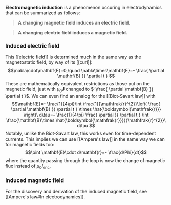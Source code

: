 **Electromagnetic induction** is a phenomenon occuring in electrodynamics that can be summarized as follows:

> **A changing magnetic field induces an electric field.**

> **A changing electric field induces a magnetic field.**
### Induced electric field
This [[electric field]] is determined much in the same way as the magnetostatic field, by way of its [[curl]]:
$$\nabla\cdot\mathbf{E}=0,\quad \nabla\times\mathbf{E}=- \frac{ \partial \mathbf{B} }{ \partial t } $$
These are mathematically equivalent restrictions as those put on the magnetic field, just with $\mu_{0}\mathbf{J}$ changed to $-\frac{ \partial \mathbf{B} }{ \partial t }$. We can even find an analog for the [[Biot-Savart law]] with
$$\mathbf{E}=- \frac{1}{4\pi}\int \frac{1}{\mathfrak{r}^{2}}\left( \frac{ \partial \mathbf{B} }{ \partial t } \times \hat{\boldsymbol{\mathfrak{r}}} \right)\ d\tau=- \frac{1}{4\pi} \frac{ \partial  }{ \partial t } \int \frac{\mathbf{B}\times \hat{\boldsymbol{\mathfrak{r}}}}{\mathfrak{r}^{2}}\ d\tau  $$
Notably, unlike the Biot-Savart law, this works even for time-dependent currents. This implies we can use [[Ampere's law]] in the same way we can for magnetic fields too:
$$\oint \mathbf{E}\cdot d\mathbf{r}=- \frac{d\Phi}{dt}$$
where the quantity passing through the loop is now the change of magnetic flux instead of $\mu_{0}I_\text{enc}$.
### Induced magnetic field
For the discovery and derivation of the induced magnetic field, see [[Ampere's law#In electrodynamics]].